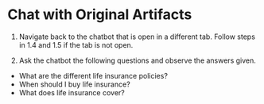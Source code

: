 # Chat with Original Artifacts

1. Navigate back to the chatbot that is open in a different tab. Follow steps in 1.4 and 1.5 if the tab is not open.

2. Ask the chatbot the following questions and observe the answers given. 
* What are the different life insurance policies?
* When should I buy life insurance? 
* What does life insurance cover?



